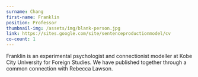 ```yaml
---
surname: Chang
first-name: Franklin
position: Professor
thumbnail-img: /assets/img/blank-person.jpg
link: https://sites.google.com/site/sentenceproductionmodel/cv
co-count: 1
---
```


Franklin is an experimental psychologist and connectionist modeller at Kobe City University for Foreign Studies. We have published together through a common connection with Rebecca Lawson.



